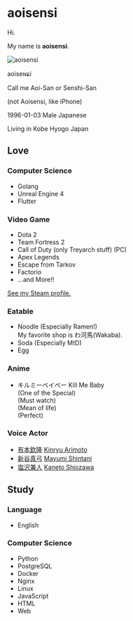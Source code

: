 # aoisensi
Hi.

My name is __aoisensi__.

![aoisensi](aoisensi128.png)

aoiseɴɕi

Call me Aoi-San or Senshi-San

(not Aoisensi, like iPhone)

1996-01-03 Male Japanese

Living in Kobe Hyogo Japan

## Love

### Computer Science

- Golang
- Unreal Engine 4
- Flutter

### Video Game

- Dota 2
- Team Fortress 2
- Call of Duty (only Treyarch stuff) (PC)
- Apex Legends
- Escape from Tarkov
- Factorio
- ...and More!!

[See my Steam profile.](https://steamcommunity.com/id/aoisensi/)

### Eatable

- Noodle (Especially Ramen!)  
My favorite shop is わ河馬(Wakaba).
- Soda (Especially MtD)
- Egg

### Anime

- キルミーベイベー Kill Me Baby  
(One of the Special)  
(Must watch)  
(Mean of life)  
(Perfect)

### Voice Actor

- [有本欽隆](https://ja.wikipedia.org/wiki/%E6%9C%89%E6%9C%AC%E6%AC%BD%E9%9A%86) [Kinryu Arimoto](https://en.wikipedia.org/wiki/Kinry%C5%AB_Arimoto)
- [新谷真弓](https://ja.wikipedia.org/wiki/%E6%96%B0%E8%B0%B7%E7%9C%9F%E5%BC%93) [Mayumi Shintani](https://en.wikipedia.org/wiki/Mayumi_Shintani)
- [塩沢兼人](https://ja.wikipedia.org/wiki/%E5%A1%A9%E6%B2%A2%E5%85%BC%E4%BA%BA) [Kaneto Shiozawa](https://en.wikipedia.org/wiki/Kaneto_Shiozawa)

## Study

### Language

- English

### Computer Science

- Python
- PostgreSQL
- Docker
- Nginx
- Linux
- JavaScript
- HTML
- Web